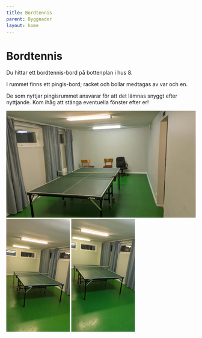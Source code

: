 ```yaml
---
title: Bordtennis
parent: Byggnader
layout: home
---
```


# Bordtennis

Du hittar ett bordtennis-bord på bottenplan i hus 8.

I rummet finns ett pingis-bord; racket och bollar medtagas av var och en.

De som nyttjar pingisrummet ansvarar för att det lämnas snyggt efter nyttjande. Kom ihåg att stänga eventuella fönster efter er!

![bordtennis-1](assets/bordtennis-1x300.jpg)
![bordtennis-2](assets/bordtennis-2x300.jpg)
![bordtennis-3](assets/bordtennis-3x300.jpg)

